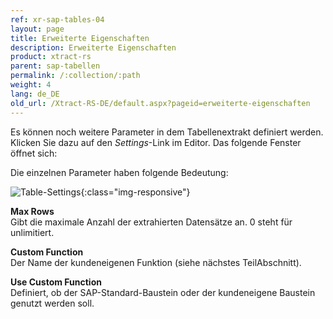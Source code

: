 ```yaml
---
ref: xr-sap-tables-04
layout: page
title: Erweiterte Eigenschaften
description: Erweiterte Eigenschaften
product: xtract-rs
parent: sap-tabellen
permalink: /:collection/:path
weight: 4
lang: de_DE
old_url: /Xtract-RS-DE/default.aspx?pageid=erweiterte-eigenschaften
---
```


Es können noch weitere Parameter in dem Tabellenextrakt definiert werden. Klicken Sie dazu auf den *Settings*-Link im Editor. Das folgende Fenster öffnet sich:

Die einzelnen Parameter haben folgende Bedeutung:


![Table-Settings](/img/content/Table-Settings.png){:class="img-responsive"}
  

**Max Rows**<br>
Gibt die maximale Anzahl der extrahierten Datensätze an. 0 steht für unlimitiert.

**Custom Function**<br>
Der Name der kundeneigenen Funktion (siehe nächstes TeilAbschnitt).

**Use Custom Function**<br>
Definiert, ob der SAP-Standard-Baustein oder der kundeneigene Baustein genutzt werden soll.
